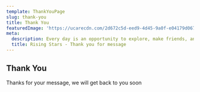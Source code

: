 ```yaml
---
template: ThankYouPage
slug: thank-you
title: Thank You
featuredImage: 'https://ucarecdn.com/2d672c5d-eed9-4d45-9a0f-e04179d067a6/'
meta:
  description: Every day is an opportunity to explore, make friends, and grow. Our teachers support and nurture your child’s cognitive, social, emotional, and physical development. Rising Stars Bilingual Learning Center is an accredited child development center for infants through pre-K located in South Austin..
  title: Rising Stars - Thank you for message
---
```


## Thank You

Thanks for your message, we will get back to you soon
